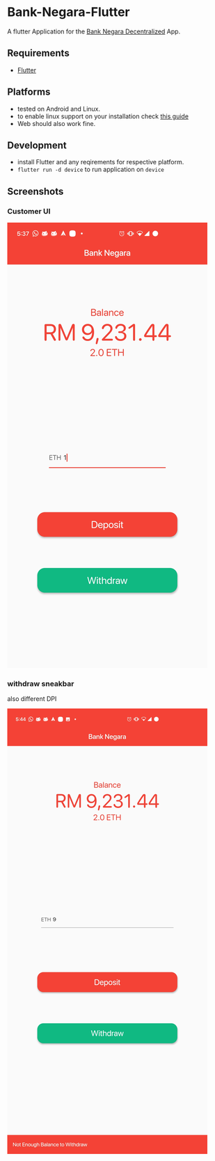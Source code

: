 # Bank-Negara-Flutter

A flutter Application for the [Bank Negara Decentralized](https://github.com/Blacksuan19/Bank-Negara-Dapp) App.

## Requirements

- [Flutter](https://flutter.dev/)

## Platforms

- tested on Android and Linux.
- to enable linux support on your installation check [this guide](https://flutter.dev/desktop)
- Web should also work fine.

## Development

- install Flutter and any reqirements for respective platform.
- `flutter run -d device` to run application on `device`

## Screenshots

### Customer UI

![customer](./screens/customer.jpg)

### withdraw sneakbar

also different DPI

![withdraw](./screens/withdraw.jpg)

